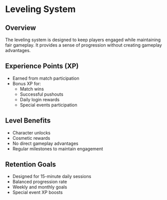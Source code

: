 # Leveling System

## Overview
The leveling system is designed to keep players engaged while maintaining fair gameplay. It provides a sense of progression without creating gameplay advantages.

## Experience Points (XP)
- Earned from match participation
- Bonus XP for:
  - Match wins
  - Successful pushouts
  - Daily login rewards
  - Special events participation

## Level Benefits
- Character unlocks
- Cosmetic rewards
- No direct gameplay advantages
- Regular milestones to maintain engagement

## Retention Goals
- Designed for 15-minute daily sessions
- Balanced progression rate
- Weekly and monthly goals
- Special event XP boosts